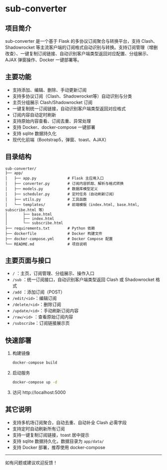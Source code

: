 # sub-converter

## 项目简介

sub-converter 是一个基于 Flask 的多协议订阅聚合与转换平台，支持 Clash、Shadowrocket 等主流客户端的订阅格式自动识别与转换。支持订阅管理（增删改查）、一键复制订阅链接、自动识别客户端类型返回对应配置、分组展示、AJAX 弹窗操作、Docker 一键部署等。

## 主要功能

- 支持添加、编辑、删除、手动更新订阅
- 支持多协议订阅（Clash、Shadowrocket等）自动识别与分类
- 主页分组展示 Clash/Shadowrocket 订阅
- 一键复制统一订阅链接，自动识别客户端类型返回对应格式
- 订阅内容自动定时刷新
- 支持原始内容查看、订阅去重、异常处理
- 支持 Docker、docker-compose 一键部署
- 支持 sqlite 数据持久化
- 现代化前端（Bootstrap5，弹窗、toast、AJAX）

## 目录结构

```
sub-converter/
├── app/
│   ├── app.py              # Flask 主应用入口
│   ├── converter.py        # 订阅内容抓取、解析与格式转换
│   ├── models.py           # 数据库模型定义
│   ├── scheduler.py        # 定时任务（自动刷新订阅）
│   ├── utils.py            # 工具函数
│   └── templates/          # 前端模板（index.html, base.html, subscribe.html 等）
│       ├── base.html
│       ├── index.html
│       └── subscribe.html
├── requirements.txt        # Python 依赖
├── dockerfile              # Docker 构建文件
├── docker-compose.yml      # Docker Compose 配置
└── README.md               # 项目说明
```

## 主要页面与接口

- `/`         ：主页，订阅管理、分组展示、操作入口
- `/sub`      ：统一订阅接口，自动识别客户端类型返回 Clash 或 Shadowrocket 格式
- `/add`      ：添加订阅（POST）
- `/edit/<id>`：编辑订阅
- `/delete/<id>`：删除订阅
- `/update/<id>`：手动刷新订阅内容
- `/raw/<id>` ：查看原始订阅内容
- `/subscribe`：订阅链接展示页

## 快速部署

1. 构建镜像
   ```sh
   docker-compose build
   ```
2. 启动服务
   ```sh
   docker-compose up -d
   ```
3. 访问 http://localhost:5000

## 其它说明
- 支持多机场订阅聚合，自动去重、自动补全 Clash 必需字段
- 支持定时自动刷新所有订阅
- 支持一键复制订阅链接，toast 居中提示
- 支持 sqlite 数据持久化，数据目录为 `app/data/`
- 支持 Docker 部署，推荐使用 docker-compose

---
如有问题或建议欢迎反馈！
